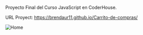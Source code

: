 Proyecto Final del Curso JavaScript en CoderHouse. 

URL Proyect: https://brendaur11.github.io/Carrito-de-compras/


![Home](https://github.com/Brendaur11/Carrito-de-compras/assets/113529315/e3f44b9c-c945-45b7-a713-31511dec9629)
